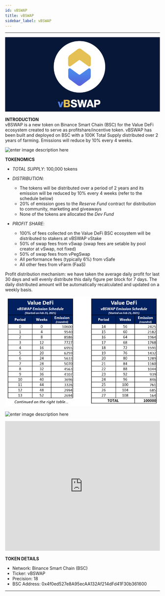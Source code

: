 ```yaml
---
id: vBSWAP
title: vBSWAP
sidebar_label: vBSWAP
---
```


---

![vbswap](img/vbswap2.png)

**INTRODUCTION**  
vBSWAP is a new token on Binance Smart Chain (BSC) for the Value DeFi ecosystem created to serve as profitshare/incentive token. vBSWAP has been built and deployed on BSC with a 100K Total Supply distributed over 2 years of farming. Emissions will reduce by 10% every 4 weeks.

![enter image description here](https://miro.medium.com/max/700/1*a81g73R8alhkV0TL9CPsng.png)  
  
**TOKENOMICS**
  - _TOTAL SUPPLY_: 100,000 tokens

  - _DISTRIBUTION_:  
      - The tokens will be distributed over a period of 2 years and its emission will be reduced by 10% every 4 weeks (refer to the schedule below)  
      - 20% of emission goes to the _Reserve Fund_ contract for distribution to community, marketing and giveaways  
      - None of the tokens are allocated the _Dev Fund_  

  - _PROFIT SHARE_:  
      - 100% of fees collected on the Value DeFi BSC ecosystem will be distributed to stakers at vBSWAP vStake    
      - 50% of swap fees from vSwap (swap fees are setable by pool creator at vSwap, not fixed)  
      - 50% of swap fees from vPegSwap  
      - All performance fees (typically 6%) from vSafe  
      - All other fees from vFarm (FaaS)  

Profit distribution mechanism: we have taken the average daily profit for last 30 days and will evenly distribute this daily figure per block for 7 days. The daily distributed amount will be automatically recalculated and updated on a weekly basis.
  
![vbswap](img/vbswapdistribution.png)

![enter image description here](https://miro.medium.com/max/700/1*a81g73R8alhkV0TL9CPsng.png)  

<iframe width="100%" height="422" src="https://www.youtube.com/embed/Y1q0AaosfFY" title="YouTube video player" frameborder="0" allow="accelerometer; autoplay; clipboard-write; encrypted-media; gyroscope; picture-in-picture" allowfullscreen></iframe>

**TOKEN DETAILS**  
  - Network: Binance Smart Chain (BSC)  
  - Ticker: vBSWAP  
  - Precision: 18  
  - BSC Address: 0x4f0ed527e8A95ecAA132Af214dFd41F30b361600  

---
